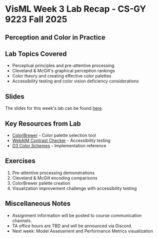 # VisML Week 3 Lab Recap - CS-GY 9223 Fall 2025
## Perception and Color in Practice

## Lab Topics Covered
- Perceptual principles and pre-attentive processing
- Cleveland & McGill's graphical perception rankings
- Color theory and creating effective color palettes
- Accessibility testing and color vision deficiency considerations

## Slides
The slides for this week's lab can be found [here](week3-slides.html).

## Key Resources from Lab
- [ColorBrewer](https://colorbrewer2.org) - Color palette selection tool
- [WebAIM Contrast Checker](https://webaim.org/resources/contrastchecker/) - Accessibility testing
- [D3 Color Schemes](https://github.com/d3/d3-scale-chromatic) - Implementation reference

## Exercises
1. Pre-attentive processing demonstrations
2. Cleveland & McGill encoding comparisons
3. ColorBrewer palette creation
4. Visualization improvement challenge with accessibility testing

## Miscellaneous Notes
* Assignment information will be posted to course communication channels.
* TA office hours are TBD and will be announced via Discord.
* Next week: Model Assessment and Performance Metrics visualization